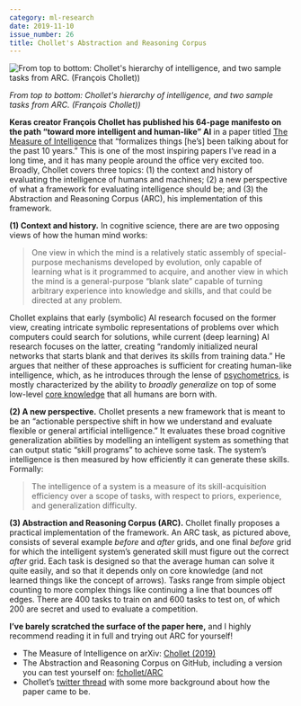```yaml
---
category: ml-research
date: 2019-11-10
issue_number: 26
title: Chollet's Abstraction and Reasoning Corpus
---
```


![From top to bottom: Chollet's hierarchy of intelligence, and two sample tasks from ARC. (François Chollet))](https://s3.amazonaws.com/revue/items/images/005/197/673/mail/c940ac191521a1ebf6ed783a42de131b.png?1573227558)

_From top to bottom: Chollet's hierarchy of intelligence, and two sample tasks from ARC. (François Chollet))_

**Keras creator François Chollet has published his 64-page manifesto on the path “toward more intelligent and human-like” AI** in a paper titled [The Measure of Intelligence](https://arxiv.org/abs/1911.01547?utm_campaign=Dynamically%20Typed&utm_medium=email&utm_source=Revue%20newsletter) that “formalizes things [he’s] been talking about for the past 10 years.” This is one of the most inspiring papers I’ve read in a long time, and it has many people around the office very excited too.
Broadly, Chollet covers three topics: (1) the context and history of evaluating the intelligence of humans and machines; (2) a new perspective of what a framework for evaluating intelligence should be; and (3) the Abstraction and Reasoning Corpus (ARC), his implementation of this framework.

**(1) Context and history.**
In cognitive science, there are are two opposing views of how the human mind works:

> One view in which the mind is a relatively static assembly of special-purpose mechanisms developed by evolution, only capable of learning what is it programmed to acquire, and another view in which the mind is a general-purpose “blank slate” capable of turning arbitrary experience into knowledge and skills, and that could be directed at any problem.

Chollet explains that early (symbolic) AI research focused on the former view, creating intricate symbolic representations of problems over which computers could search for solutions, while current (deep learning) AI research focuses on the latter, creating “randomly initialized neural networks that starts blank and that derives its skills from training data.” He argues that neither of these approaches is sufficient for creating human-like intelligence, which, as he introduces through the lense of [psychometrics](https://en.wikipedia.org/wiki/Psychometrics?utm_campaign=Dynamically%20Typed&utm_medium=email&utm_source=Revue%20newsletter), is mostly characterized by the ability to _broadly generalize_ on top of some low-level [core knowledge](https://onlinelibrary.wiley.com/doi/abs/10.1111/j.1467-7687.2007.00569.x?utm_campaign=Dynamically%20Typed&utm_medium=email&utm_source=Revue%20newsletter) that all humans are born with.

**(2) A new perspective.**
Chollet presents a new framework that is meant to be an “actionable perspective shift in how we understand and evaluate flexible or general artificial intelligence.” It evaluates these broad cognitive generalization abilities by modelling an intelligent system as something that can output static “skill programs” to achieve some task.
The system’s intelligence is then measured by how efficiently it can generate these skills.
Formally:

> The intelligence of a system is a measure of its skill-acquisition efficiency over a scope of tasks, with respect to priors, experience, and generalization difficulty.

**(3) Abstraction and Reasoning Corpus (ARC).**
Chollet finally proposes a practical implementation of the framework.
An ARC task, as pictured above, consists of several example _before_ and _after_ grids, and one final _before_ grid for which the intelligent system’s generated skill must figure out the correct _after_ grid.
Each task is designed so that the average human can solve it quite easily, and so that it depends only on core knowledge (and not learned things like the concept of arrows).
Tasks range from simple object counting to more complex things like continuing a line that bounces off edges.
There are 400 tasks to train on and 600 tasks to test on, of which 200 are secret and used to evaluate a competition.

**I’ve barely scratched the surface of the paper here,** and I highly recommend reading it in full and trying out ARC for yourself!

* The Measure of Intelligence on arXiv: [Chollet (2019)](https://arxiv.org/abs/1911.01547?utm_campaign=Dynamically%20Typed&utm_medium=email&utm_source=Revue%20newsletter)
* The Abstraction and Reasoning Corpus on GitHub, including a version you can test yourself on: [fchollet/ARC](https://github.com/fchollet/ARC?utm_campaign=Dynamically%20Typed&utm_medium=email&utm_source=Revue%20newsletter)
* Chollet’s [twitter thread](https://twitter.com/fchollet/status/1192121587467784192?utm_campaign=Dynamically%20Typed&utm_medium=email&utm_source=Revue%20newsletter) with some more background about how the paper came to be.